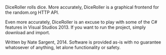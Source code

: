 DiceRoller rolls dice. More accurately, DiceRoller is a graphical frontend for the random.org HTTP API.

Even more accurately, DiceRoller is an excuse to play with some of the C# features in Visual Studios 2013. If you want to run the project, simply download and import.

Written by Nate Sargent, 2014. Software is provided as-is with no guarantee whatosever of anything, let alone functionality or safety.

